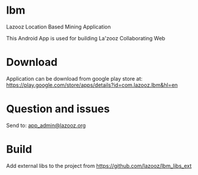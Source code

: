lbm
===

Lazooz Location Based Mining Application

This Android App is used for building La'zooz Collaborating Web

Download
============
Application can be download from google play store at:
https://play.google.com/store/apps/details?id=com.lazooz.lbm&hl=en

Question and issues
===================
Send to: app_admin@lazooz.org

Build 
===================
Add external libs to the project from https://github.com/lazooz/lbm_libs_ext

